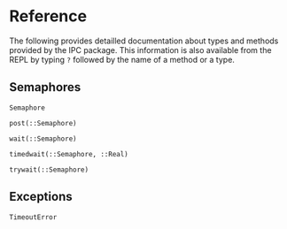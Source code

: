 # Reference

The following provides detailled documentation about types and methods provided
by the IPC package.  This information is also available from the REPL by typing
`?` followed by the name of a method or a type.


## Semaphores

```@docs
Semaphore
```

```@docs
post(::Semaphore)
```

```@docs
wait(::Semaphore)
```

```@docs
timedwait(::Semaphore, ::Real)
```

```@docs
trywait(::Semaphore)
```


## Exceptions

```@docs
TimeoutError
```
